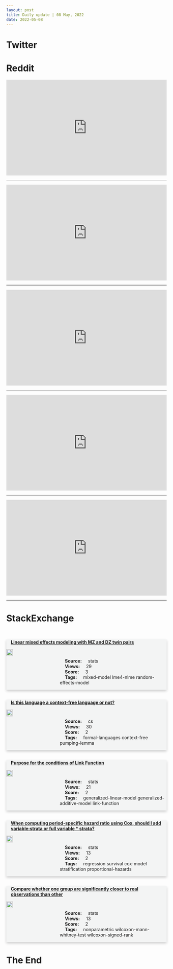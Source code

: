 ```yaml
---
layout: post
title: Daily update | 08 May, 2022
date: 2022-05-08
---
```


<script async src="https://platform.twitter.com/widgets.js" charset="utf-8"></script>


<script src='https://storage.ko-fi.com/cdn/scripts/overlay-widget.js'></script>
<script>
  kofiWidgetOverlay.draw('themldojo', {
    'type': 'floating-chat',
    'floating-chat.donateButton.text': 'Support me',
    'floating-chat.donateButton.background-color': '#f45d22',
    'floating-chat.donateButton.text-color': '#fff'
  });
</script>

# Twitter 

<blockquote class="twitter-tweet"><a href="https://twitter.com/ZoeSchiffer/status/1523017143939309568"></a></blockquote>

<blockquote class="twitter-tweet"><a href="https://twitter.com/bindureddy/status/1522793091534450689"></a></blockquote>

<blockquote class="twitter-tweet"><a href="https://twitter.com/MacRumors/status/1523022751660871681"></a></blockquote>

<blockquote class="twitter-tweet"><a href="https://twitter.com/mstor168/status/1522855983810195456"></a></blockquote>

<blockquote class="twitter-tweet"><a href="https://twitter.com/kareem_carr/status/1522963377592619014"></a></blockquote>

<blockquote class="twitter-tweet"><a href="https://twitter.com/karpathy/status/1523020133198823426"></a></blockquote>

<blockquote class="twitter-tweet"><a href="https://twitter.com/ylecun/status/1522913438699241472"></a></blockquote>

<blockquote class="twitter-tweet"><a href="https://twitter.com/ylecun/status/1522790887792816129"></a></blockquote>

<blockquote class="twitter-tweet"><a href="https://twitter.com/arXiv_Daily/status/1522745208005292032"></a></blockquote>

<blockquote class="twitter-tweet"><a href="https://twitter.com/ylecun/status/1522941242648285184"></a></blockquote>

# Reddit 

<iframe id="reddit-embed" src="https://www.redditmedia.com/r/MachineLearning/comments/uk62j3/rp_thinplate_spline_motion_model_for_image?ref_source=embed&amp;ref=share&amp;embed=true" sandbox="allow-scripts allow-same-origin allow-popups" style="border: none;" height="300" width="100%" scrolling="yes"></iframe>
<hr style="width:100%;text-align:left;margin-left:0">
<iframe id="reddit-embed" src="https://www.redditmedia.com/r/MachineLearning/comments/uk9mg3/p_tsne_to_view_and_order_your_spotify_tracks?ref_source=embed&amp;ref=share&amp;embed=true" sandbox="allow-scripts allow-same-origin allow-popups" style="border: none;" height="300" width="100%" scrolling="yes"></iframe>
<hr style="width:100%;text-align:left;margin-left:0">
<iframe id="reddit-embed" src="https://www.redditmedia.com/r/datascience/comments/uka8iw/establishing_data_analytics_team_in_a_mediumsized?ref_source=embed&amp;ref=share&amp;embed=true" sandbox="allow-scripts allow-same-origin allow-popups" style="border: none;" height="300" width="100%" scrolling="yes"></iframe>
<hr style="width:100%;text-align:left;margin-left:0">
<iframe id="reddit-embed" src="https://www.redditmedia.com/r/MachineLearning/comments/uk6nin/p_i_created_a_dalle_flow_website?ref_source=embed&amp;ref=share&amp;embed=true" sandbox="allow-scripts allow-same-origin allow-popups" style="border: none;" height="300" width="100%" scrolling="yes"></iframe>
<hr style="width:100%;text-align:left;margin-left:0">
<iframe id="reddit-embed" src="https://www.redditmedia.com/r/MachineLearning/comments/ukeey2/r_fix_the_noise_disentangling_source_feature_for?ref_source=embed&amp;ref=share&amp;embed=true" sandbox="allow-scripts allow-same-origin allow-popups" style="border: none;" height="300" width="100%" scrolling="yes"></iframe>
<hr style="width:100%;text-align:left;margin-left:0">

<style>
.card {
box-shadow: 0 4px 8px 0 rgba(0,0,0,0.2);
transition: 0.3s;
width: 100%;
background-color: #F3F4F4;
}
p{
    margin-left:  3em;
    padding-top: 1em;
}
.part2{
    display: grid;
    grid-template-columns: 1fr 3fr;
}
h4{
    margin: 1em;
}

.card:hover {
box-shadow: 0 8px 16px 0 rgba(0,0,0,0.2);
}
b {
padding: 2px 16px;
}
</style>
  
# StackExchange 


  <br>
  <div class="card">
  <h4><a href='https://stats.stackexchange.com/questions/574375/linear-mixed-effects-modeling-with-mz-and-dz-twin-pairs'>Linear mixed effects modeling with MZ and DZ twin pairs</a></h4> 
  <div class="part2">
      <img src="https://cdn.sstatic.net/Sites/stats/Img/apple-touch-icon@2.png?v=344f57aa10cc" alt="Img missing!" style="width:40%">
      <p><b>Source:</b> stats<br><b>Views:</b> 29<br><b>Score:</b> 3<br><b>Tags:</b> <span class="badge badge-dark">mixed-model</span> <span class="badge badge-dark">lme4-nlme</span> <span class="badge badge-dark">random-effects-model</span></p> 
  </div>
  </div>
      
  <br>
  <div class="card">
  <h4><a href='https://cs.stackexchange.com/questions/151337/is-this-language-a-context-free-language-or-not'>Is this language a context-free language or not?</a></h4> 
  <div class="part2">
      <img src="https://cdn.sstatic.net/Sites/cs/Img/apple-touch-icon@2.png?v=324a3e0c2b03" alt="Img missing!" style="width:40%">
      <p><b>Source:</b> cs<br><b>Views:</b> 30<br><b>Score:</b> 2<br><b>Tags:</b> <span class="badge badge-dark">formal-languages</span> <span class="badge badge-dark">context-free</span> <span class="badge badge-dark">pumping-lemma</span></p> 
  </div>
  </div>
      
  <br>
  <div class="card">
  <h4><a href='https://stats.stackexchange.com/questions/574426/purpose-for-the-conditions-of-link-function'>Purpose for the conditions of Link Function</a></h4> 
  <div class="part2">
      <img src="https://cdn.sstatic.net/Sites/stats/Img/apple-touch-icon@2.png?v=344f57aa10cc" alt="Img missing!" style="width:40%">
      <p><b>Source:</b> stats<br><b>Views:</b> 21<br><b>Score:</b> 2<br><b>Tags:</b> <span class="badge badge-dark">generalized-linear-model</span> <span class="badge badge-dark">generalized-additive-model</span> <span class="badge badge-dark">link-function</span></p> 
  </div>
  </div>
      
  <br>
  <div class="card">
  <h4><a href='https://stats.stackexchange.com/questions/574397/when-computing-period-specific-hazard-ratio-using-cox-should-i-add-variablestr'>When computing period-specific hazard ratio using Cox, should I add variable:strata or full variable * strata?</a></h4> 
  <div class="part2">
      <img src="https://cdn.sstatic.net/Sites/stats/Img/apple-touch-icon@2.png?v=344f57aa10cc" alt="Img missing!" style="width:40%">
      <p><b>Source:</b> stats<br><b>Views:</b> 13<br><b>Score:</b> 2<br><b>Tags:</b> <span class="badge badge-dark">regression</span> <span class="badge badge-dark">survival</span> <span class="badge badge-dark">cox-model</span> <span class="badge badge-dark">stratification</span> <span class="badge badge-dark">proportional-hazards</span></p> 
  </div>
  </div>
      
  <br>
  <div class="card">
  <h4><a href='https://stats.stackexchange.com/questions/574369/compare-whether-one-group-are-significantly-closer-to-real-observations-than-oth'>Compare whether one group are significantly closer to real observations than other</a></h4> 
  <div class="part2">
      <img src="https://cdn.sstatic.net/Sites/stats/Img/apple-touch-icon@2.png?v=344f57aa10cc" alt="Img missing!" style="width:40%">
      <p><b>Source:</b> stats<br><b>Views:</b> 13<br><b>Score:</b> 2<br><b>Tags:</b> <span class="badge badge-dark">nonparametric</span> <span class="badge badge-dark">wilcoxon-mann-whitney-test</span> <span class="badge badge-dark">wilcoxon-signed-rank</span></p> 
  </div>
  </div>
      
# The End